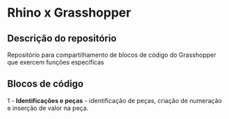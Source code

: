 # Rhino x Grasshopper

## Descrição do repositório

Repositório para compartilhamento de blocos de código do Grasshopper que exercem funções específicas

## Blocos de código

1 - **Identificações e peças** - identificação de peças, criação de numeração e inserção de valor na peça.


